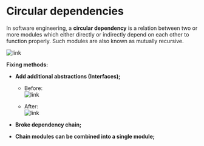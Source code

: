 # Circular dependencies

In software engineering, a **circular dependency** is a relation between two or more
modules which either directly or indirectly depend on each other to function properly.
Such modules are also known as mutually recursive.

![link](https://4.bp.blogspot.com/-BruN-H9P0wo/VY_9LCisioI/AAAAAAAAAns/fmQSLOXTMBQ/s1600/Circular%2B%2BPackage%2BDependency.png)

**Fixing methods:**
 - **Add additional abstractions (Interfaces);**  
    - Before:  
      ![link](https://i.stack.imgur.com/A1fRz.png)
      
    - After:  
      ![link](https://i.stack.imgur.com/MUzQk.png)
      
 - **Broke dependency chain;**
 - **Chain modules can be combined into a single module;**